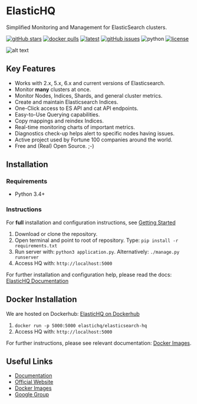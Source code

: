 # ElasticHQ

Simplified Monitoring and Management for ElasticSearch clusters.

[![gitHub stars](https://img.shields.io/github/stars/ElasticHQ/elasticsearch-HQ.svg)](https://github.com/ElasticHQ/elasticsearch-HQ)
[![docker pulls](https://img.shields.io/docker/pulls/elastichq/elasticsearch-hq.svg)](https://hub.docker.com/r/elastichq/elasticsearch-hq 'DockerHub')
[![latest](https://img.shields.io/github/release/ElasticHQ/elasticsearch-HQ.svg)](https://github.com/ElasticHQ/elasticsearch-HQ)
[![gitHub issues](https://img.shields.io/github/issues/ElasticHQ/elasticsearch-HQ.svg)](https://github.com/ElasticHQ/elasticsearch-HQ)
![python](https://img.shields.io/badge/python-v3.4%20%2F%20v3.6-blue.svg)
[![license](https://img.shields.io/badge/license-ASL-blue.svg)](https://opensource.org/licenses/ASL)


![alt text](https://raw.githubusercontent.com/ElasticHQ/elasticsearch-HQ/master/main_dashboard.png)

  
## Key Features

* Works with 2.x, 5.x, 6.x and current versions of Elasticsearch. 
* Monitor **many** clusters at once.
* Monitor Nodes, Indices, Shards, and general cluster metrics.
* Create and maintain Elasticsearch Indices.
* One-Click access to ES API and cat API endpoints.
* Easy-to-Use Querying capabilities.
* Copy mappings and reindex Indices.
* Real-time monitoring charts of important metrics.
* Diagnostics check-up helps alert to specific nodes having issues.
* Active project used by Fortune 100 companies around the world.
* Free and (Real) Open Source. ;-)

## Installation

### Requirements

* Python 3.4+

### Instructions

For **full** installation and configuration instructions, see [Getting Started](http://docs.elastichq.org/installation.html)

1. Download or clone the repository. 
2. Open terminal and point to root of repository. Type: ``pip install -r requirements.txt``
3. Run server with: `` python3 application.py ``. Alternatively: ``./manage.py runserver``
4. Access HQ with: `` http://localhost:5000 ``

For further installation and configuration help, please read the docs: [ElasticHQ Documentation](http://docs.elastichq.org)

## Docker Installation

We are hosted on Dockerhub: [ElasticHQ on Dockerhub](https://hub.docker.com/r/elastichq/elasticsearch-hq/)  

1. ``docker run -p 5000:5000 elastichq/elasticsearch-hq``
2. Access HQ with: `` http://localhost:5000 ``

For further instructions, please see relevant documentation: [Docker Images](http://docs.elastichq.org/installation.html#docker-images).

## Useful Links

* [Documentation](http://docs.elastichq.org)
* [Official Website](http://www.elastichq.org)
* [Docker Images](https://hub.docker.com/r/elastichq/elasticsearch-hq/)
* [Google Group](https://groups.google.com/d/forum/elastichq)



